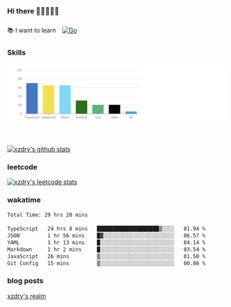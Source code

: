 ### Hi there 👋👋👋👋👋

 :books: I want to learn <a href="https://go.dev/" target="_blank"><img style="margin: 10px" src="https://profilinator.rishav.dev/skills-assets/go-original.svg" alt="Go" height="50" /></a>  

### Skills
![](img/2022-09-05-22-04-20.png)

<br />

[![xzdry's github stats](https://github-readme-stats.vercel.app/api?username=xzdry&count_private=true&show_icons=true&theme=vue)](https://github.com/xzdry)

### leetcode
[![xzdry's leetcode stats](https://leetcard.jacoblin.cool/xzdry-2?theme=light&font=Anek%20Kannada&site=cn)](https://leetcode.cn/u/xzdry-2/)

### wakatime
<!--START_SECTION:waka-->

```text
Total Time: 29 hrs 20 mins

TypeScript   24 hrs 8 mins   ████████████████████▒░░░░   81.94 %
JSON         1 hr 56 mins    █▓░░░░░░░░░░░░░░░░░░░░░░░   06.57 %
YAML         1 hr 13 mins    █░░░░░░░░░░░░░░░░░░░░░░░░   04.14 %
Markdown     1 hr 2 mins     █░░░░░░░░░░░░░░░░░░░░░░░░   03.54 %
JavaScript   26 mins         ▒░░░░░░░░░░░░░░░░░░░░░░░░   01.50 %
Git Config   15 mins         ▒░░░░░░░░░░░░░░░░░░░░░░░░   00.86 %
```

<!--END_SECTION:waka-->

### blog posts
[xzdry's realm](https://www.justdry.net/)
